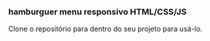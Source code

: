 ### hamburguer menu responsivo HTML/CSS/JS

Clone o repositório para dentro do seu projeto para usá-lo.
